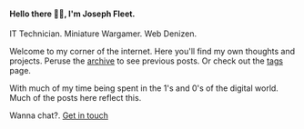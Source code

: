 #### Hello there 👋🏻, I'm Joseph Fleet. 

IT Technician. Miniature Wargamer. Web Denizen.

Welcome to my corner of the internet.
Here you'll find my own thoughts and projects. Peruse the [archive](/archive) to see previous posts. Or check out the [tags](/tags) page.

With much of my time being spent in the 1's and 0's of the digital world. Much of the posts here reflect this.

Wanna chat?. [Get in touch](mailto:josephsfleet@gmail.com)